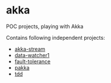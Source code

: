# akka
POC projects, playing with Akka

Contains following independent projects:
  - [akka-stream](akka-stream/README.md)
  - [data-watcher1](data-watcher1/README.md)
  - [fault-tolerance](faultTolerance/README.md)
  - [pakka](pakka/README.md)
  - [tdd](tdd/README.md)